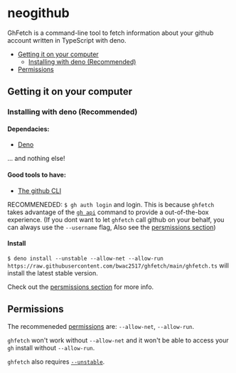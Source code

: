 # neogithub
 
GhFetch is a command-line tool to fetch information about your github account written in TypeScript with deno.

- [Getting it on your computer](https://github.com/bwac2517/ghfetch#getting-it-on-your-computer)
  - [Installing with deno (Recommended)](https://github.com/bwac2517/ghfetch#installing-with-deno-recommended)
- [Permissions](https://github.com/bwac2517/ghfetch#permissions)

## Getting it on your computer

### Installing with deno (Recommended)

#### Dependacies:
 - [Deno](https://deno.land/#installation)

... and nothing else!

#### Good tools to have:
 - [The github CLI](https://cli.github.com/)

RECOMMENEDED: `$ gh auth login` and login. This is because `ghfetch` takes advantage of the [`gh api`](https://cli.github.com/manual/gh_api) command to provide a out-of-the-box experience.
(If you dont want to let `ghfetch` call github on your behalf, you can always use the `--username` flag, Also see the [persmissions section](https://github.com/bwac2517/ghfetch#permissions))

#### Install

`$ deno install --unstable --allow-net --allow-run https://raw.githubusercontent.com/bwac2517/ghfetch/main/ghfetch.ts` will install the latest stable version.

Check out the [persmissions section](https://github.com/bwac2517/ghfetch#permissions) for more info.

## Permissions

The recommeneded [permissions](https://deno.land/manual@v1.9.0/getting_started/permissions) are: `--allow-net`, `--allow-run`.

`ghfetch` won't work without `--allow-net` and it won't be able to access your `gh` install without `--allow-run`.

`ghfetch` also requires [`--unstable`](https://deno.land/manual@v1.9.0/examples/os_signals#concepts).
